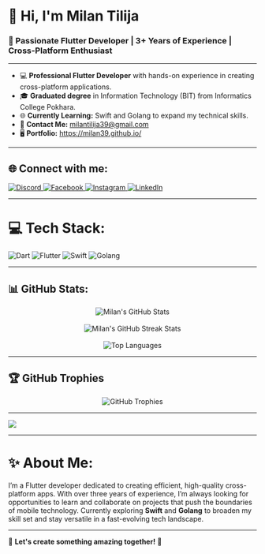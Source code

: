 <!---  

Milan39/Milan39 is a ✨ special ✨ repository because its `README.md` (this file) appears on your GitHub profile.
You can click the Preview link to take a look at your changes.
--->

# 👋 Hi, I'm Milan Tilija

### 🚀 Passionate Flutter Developer | 3+ Years of Experience | Cross-Platform Enthusiast

---

- 💻 **Professional Flutter Developer** with hands-on experience in creating cross-platform applications.
- 🎓 **Graduated degree** in Information Technology (BIT) from Informatics College Pokhara.
- 🌐 **Currently Learning:** Swift and Golang to expand my technical skills.
- 📩 **Contact Me:** milantilija39@gmail.com
- 🖥️ **Portfolio:** https://milan39.github.io/

---

## 🌐 Connect with me:

<p align="left">
  <a href="https://discord.gg/red_haired_dancho" target="_blank">
    <img src="https://img.shields.io/badge/Discord-%237289DA.svg?style=for-the-badge&logo=discord&logoColor=white" alt="Discord" />
  </a>
  <a href="https://www.facebook.com/profile.php?id=100090645295362" target="_blank">
    <img src="https://img.shields.io/badge/Facebook-%231877F2.svg?style=for-the-badge&logo=facebook&logoColor=white" alt="Facebook" />
  </a>
  <a href="https://instagram.com/milan_tilija" target="_blank">
    <img src="https://img.shields.io/badge/Instagram-%23E4405F.svg?style=for-the-badge&logo=instagram&logoColor=white" alt="Instagram" />
  </a>
  <a href="https://www.linkedin.com/in/milan-tilija-004a29216/" target="_blank">
    <img src="https://img.shields.io/badge/LinkedIn-%230077B5.svg?style=for-the-badge&logo=linkedin&logoColor=white" alt="LinkedIn" />
  </a>
</p>

---

# 💻 Tech Stack:
<p align="left">
  <img src="https://img.shields.io/badge/dart-%230175C2.svg?style=for-the-badge&logo=dart&logoColor=white" alt="Dart" />
  <img src="https://img.shields.io/badge/Flutter-%2302569B.svg?style=for-the-badge&logo=Flutter&logoColor=white" alt="Flutter" />
  <img src="https://img.shields.io/badge/swift-%23FA7343.svg?style=for-the-badge&logo=swift&logoColor=white" alt="Swift" />
  <img src="https://img.shields.io/badge/Go-%2300ADD8.svg?style=for-the-badge&logo=go&logoColor=white" alt="Golang" />
</p>

---

## 📊 GitHub Stats:

<div align="center">
  <img src="https://github-readme-stats.vercel.app/api?username=Milan39&theme=radical&hide_border=false&include_all_commits=true&count_private=true" alt="Milan's GitHub Stats" /><br/><br/>
  <img src="https://github-readme-streak-stats.herokuapp.com/?user=Milan39&theme=radical&hide_border=false" alt="Milan's GitHub Streak Stats" /><br/><br/>
  <img src="https://github-readme-stats.vercel.app/api/top-langs/?username=Milan39&theme=radical&hide_border=false&include_all_commits=true&count_private=true&layout=compact" alt="Top Languages" /><br/>
</div>

---

## 🏆 GitHub Trophies

<div align="center">
  <img src="https://github-profile-trophy.vercel.app/?username=Milan39&theme=gruvbox&no-frame=false&no-bg=true&margin-w=4" alt="GitHub Trophies" />
</div>

---

[![](https://visitcount.itsvg.in/api?id=Milan39&icon=0&color=0)](https://visitcount.itsvg.in)

---

# ✨ About Me:
I’m a Flutter developer dedicated to creating efficient, high-quality cross-platform apps. With over three years of experience, I’m always looking for opportunities to learn and collaborate on projects that push the boundaries of mobile technology. Currently exploring **Swift** and **Golang** to broaden my skill set and stay versatile in a fast-evolving tech landscape.

---

🌟 **Let's create something amazing together!** 🌟
